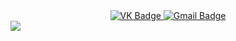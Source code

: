 <div id="badges" align ="center">
  <a href= "https://vk.com/id748018272">
     <img src= "https://img.shields.io/badge/VK-blue?style=for-the-badge&logo=VK&logoColor=white" alt="VK Badge"/>
  </a>
  <a href= "https://mail.google.com/mail/u/0/#inbox">
     <img src= "https://img.shields.io/badge/Email-red?style=for-the-badge&logo=Gmail&logoColor=white" alt="Gmail Badge"/>
  </a>
</div>

<div id="viewprof" aligh="center">
  <img src="https://komarev.com/ghpvc/?username=Manukov467&style=flat-square&color=blue">
</div>
  

